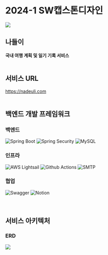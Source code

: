 # 2024-1 SW캡스톤디자인

<img src="https://capsule-render.vercel.app/api?type=waving&color=FFA1AC&height=150&section=header" />

## 나들이
**국내 여행 계획 및 일기 기록 서비스**
<br/><br/>
## 서비스 URL
https://nadeuli.com
<br/><br/>
## 백엔드 개발 프레임워크
### 백엔드
![Spring Boot](https://img.shields.io/badge/Spring%20Boot-%236DB33F?style=flat&logo=springboot&logoColor=white)
![Spring Security](https://img.shields.io/badge/Spring%20Security-%23%6DB33F?style=flat&logo=springsecurity&logoColor=white)
![MySQL](https://img.shields.io/badge/MySQL-%234479A1?style=flat&logo=mysql&logoColor=white)

### 인프라
![AWS Lightsail](https://img.shields.io/badge/AWS%20Lightsail-%23232F3E?style=flat&logo=amazonaws&logoColor=white)
![Github Actions](https://img.shields.io/badge/Github%20Actions-%232088FF?style=flat&logo=githubactions&logoColor=white)
![SMTP](https://img.shields.io/badge/SMTP%20Gmail%20Server-%20EA4335?style=flat&logo=gmail&logoColor=white)

  
### 협업
![Swagger](https://img.shields.io/badge/Swagger-%2385EA2D?style=flat&logo=swagger&logoColor=white)
![Notion](https://img.shields.io/badge/Notion-%23000000?style=flat&logo=notion&logoColor=white)    
<br/><br/>

## 서비스 아키텍처

### ERD


<img src="https://capsule-render.vercel.app/api?type=waving&color=FFA1AC&height=150&section=footer" />
